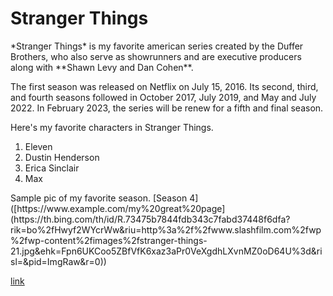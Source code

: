 # Stranger Things 
<p> *Stranger Things* is my favorite american series created by the Duffer Brothers, who also serve as showrunners and are 
executive producers along with **Shawn Levy and Dan Cohen**. 
<p/>
The first season was released on Netflix on July 15, 2016. 
Its second, third, and fourth seasons followed in October 2017, July 2019, and May and July 2022. In February 2023, the 
series will be renew for a fifth and final season. 
<p/>
Here's my favorite characters in Stranger Things. 
<ol>
  <li>Eleven</li>
  <li>Dustin Henderson</li>
  <li>Erica Sinclair</li>
  <li>Max</li>
</ol>
<p/>
Sample pic of my favorite season. [Season 4]([https://www.example.com/my%20great%20page](https://th.bing.com/th/id/R.73475b7844fdb343c7fabd37448f6dfa?rik=bo%2fHwyf2WYcrWw&riu=http%3a%2f%2fwww.slashfilm.com%2fwp%2fwp-content%2fimages%2fstranger-things-21.jpg&ehk=Fpn6UKCoo5ZBfVfK6xaz3aPr0VeXgdhLXvnMZ0oD64U%3d&risl=&pid=ImgRaw&r=0))

<a href="https://www.example.com/Season 4">link</a>

